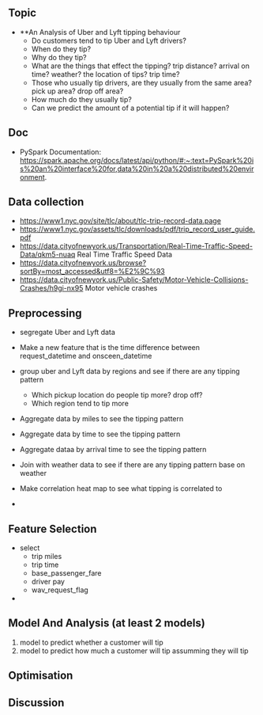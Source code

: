 ## Topic
- **An Analysis of Uber and Lyft tipping behaviour
	- Do customers tend to tip Uber and Lyft drivers?
	- When do they tip?
	- Why do they tip?
	- What are the things that effect the tipping? trip distance? arrival on time? weather? the location of tips? trip time?
	- Those who usually tip drivers, are they usually from the same area? pick up area? drop off area?
	- How much do they usually tip?
	- Can we predict the amount of a potential tip if it will happen?

## Doc
- PySpark Documentation: https://spark.apache.org/docs/latest/api/python/#:~:text=PySpark%20is%20an%20interface%20for,data%20in%20a%20distributed%20environment.



## Data collection
- https://www1.nyc.gov/site/tlc/about/tlc-trip-record-data.page
- https://www1.nyc.gov/assets/tlc/downloads/pdf/trip_record_user_guide.pdf
- https://data.cityofnewyork.us/Transportation/Real-Time-Traffic-Speed-Data/qkm5-nuaq Real Time Traffic Speed Data
- https://data.cityofnewyork.us/browse?sortBy=most_accessed&utf8=%E2%9C%93
- https://data.cityofnewyork.us/Public-Safety/Motor-Vehicle-Collisions-Crashes/h9gi-nx95 Motor vehicle crashes

## Preprocessing 
- segregate Uber and Lyft data
- Make a new feature that is the time difference between request_datetime and onsceen_datetime
- group uber and Lyft data by regions and see if there are any tipping pattern
	- Which pickup location do people tip more? drop off?
	- Which region tend to tip more
- Aggregate data by miles to see the tipping pattern
- Aggregate data by time to see the tipping pattern
- Aggregate dataa by arrival time to see the tipping pattern
- Join with weather data to see if there are any tipping pattern base on weather

- Make correlation heat map to see what tipping is correlated to
- 

## Feature Selection
- select
	- trip miles
	- trip time
	- base_passenger_fare
	- driver pay
	- wav_request_flag
- 

## Model And Analysis (**at least 2 models**)
1. model to predict whether a customer will tip
2. model  to predict how much a customer will tip assumming they will tip

## Optimisation


## Discussion


